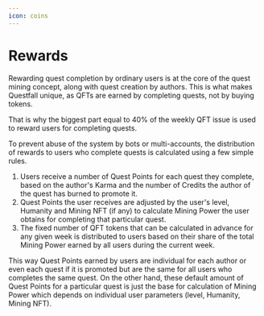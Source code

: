 ```yaml
---
icon: coins
---
```


# Rewards

Rewarding quest completion by ordinary users is at the core of the quest mining concept, along with quest creation by authors. This is what makes Questfall unique, as QFTs are earned by completing quests, not by buying tokens.

That is why the biggest part equal to 40% of the weekly QFT issue is used to reward users for completing quests.&#x20;

To prevent abuse of the system by bots or multi-accounts, the distribution of rewards to users who complete quests is calculated using a few simple rules.

1. Users receive a number of Quest Points for each quest they complete, based on the author's Karma and the number of Credits the author of the quest has burned to promote it.
2. Quest Points the user receives are adjusted by the user's level, Humanity and Mining NFT (if any) to calculate Mining Power the user obtains for completing that particular quest.&#x20;
3. The fixed number of QFT tokens that can be calculated in advance for any given week is distributed to users based on their share of the total Mining Power earned by all users during the current week.

This way Quest Points earned by users are individual for each author or even each quest if it is promoted but are the same for all users who completes the same quest. On the other hand, these default amount of Quest Points for a particular quest is just the base for calculation of Mining Power which depends on individual user parameters (level, Humanity, Mining NFT).
